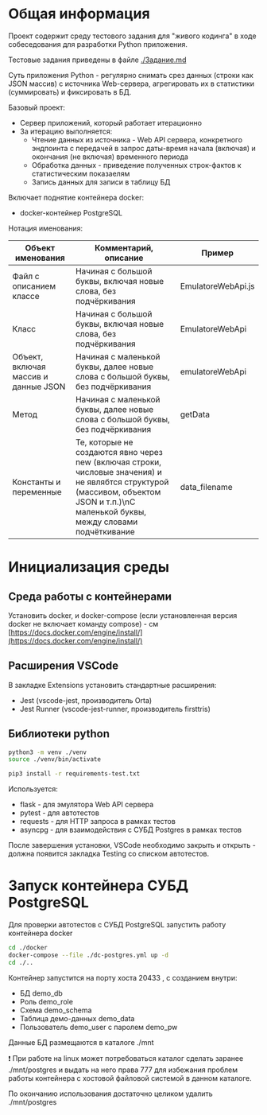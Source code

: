 # Общая информация

Проект содержит среду тестового задания для "живого кодинга" в ходе собеседования для разработки Python приложения.

Тестовые задания приведены в файле [./Задание.md](./Задание.md)

Суть приложения Python - регулярно снимать срез данных (строки как JSON массив) с источника Web-сервера, агрегировать их в статистики (суммировать) и фиксировать в БД. 

Базовый проект:
- Сервер приложений, который работает итерационно
- За итерацию выполняется:
  - Чтение данных из источника - Web API сервера, конкретного эндпоинта с передачей в запрос даты-время начала (включая) и окончания (не включая) временного периода
  - Обработка данных - приведение полученных строк-фактов к статистическим показаелям
  - Запись данных для записи в таблицу БД

Включает поднятие контейнера docker:
- docker-контейнер PostgreSQL

Нотация именования:

|Объект именования|Комментарий, описание|Пример|
|---|---|---|
|Файл с описанием классе|Начиная с большой буквы, включая новые слова, без подчёркивания|EmulatoreWebApi.js|
|Класс|Начиная с большой буквы, включая новые слова, без подчёркивания|EmulatoreWebApi|
|Объект, включая массив и данные JSON|Начиная с маленькой буквы, далее новые слова с большой буквы, без подчёркивания|emulatoreWebApi|
|Метод|Начиная с маленькой буквы, далее новые слова с большой буквы, без подчёркивания|getData|
|Константы и переменные|Те, которые не создаются явно через new (включая строки, числовые значения) и не являбтся структурой (массивом, объектом JSON и т.п.)\nC маленькой буквы, между словами подчёткивание|data_filename|

# Инициализация среды

## Среда работы с контейнерами

Установить docker, и docker-compose (если установленная версия docker не включает команду compose) - см [https://docs.docker.com/engine/install/](https://docs.docker.com/engine/install/)

## Расширения VSCode

В закладке Extensions установить стандартные расширения:
- Jest (vscode-jest, производитель Orta)
- Jest Runner (vscode-jest-runner, производитель firsttris)

## Библиотеки python

```bash
python3 -m venv ./venv
source ./venv/bin/activate

pip3 install -r requirements-test.txt
```

Используется:
 - flask - для эмулятора Web API сервера
 - pytest - для автотестов
 - requests - для HTTP запроса в рамках тестов
 - asyncpg - для взаимодействия с СУБД Postgres в рамках тестов

После завершения установки, VSCode необходимо закрыть и открыть - должна появится закладка Testing со списком автотестов.

# Запуск контейнера СУБД PostgreSQL

Для проверки автотестов с СУБД PostgreSQL запустить работу контейнера docker

```bash
cd ./docker
docker-compose --file ./dc-postgres.yml up -d
cd ./..
```

Контейнер запустится на порту хоста 20433 , с созданием внутри:
- БД demo_db
- Роль demo_role
- Схема demo_schema
- Таблица демо-данных demo_data
- Пользователь demo_user с паролем demo_pw

Данные БД размещаются в каталоге ./mnt

❗ При работе на linux может потребоваться каталог сделать заранее ./mnt/postgres и выдать на него права 777 для избежания проблем работы контейнера с хостовой файловой системой в данном каталоге.

По окончанию использования достаточно целиком удалить ./mnt/postgres


